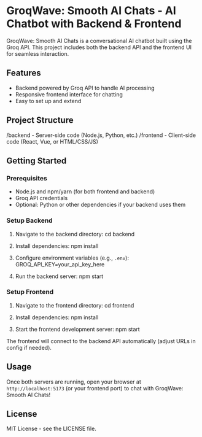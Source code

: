 # GroqWave: Smooth AI Chats - AI Chatbot with Backend & Frontend

GroqWave: Smooth AI Chats is a conversational AI chatbot built using the Groq API. This project includes both the backend API and the frontend UI for seamless interaction.

## Features

- Backend powered by Groq API to handle AI processing
- Responsive frontend interface for chatting
- Easy to set up and extend

## Project Structure
/backend - Server-side code (Node.js, Python, etc.)
/frontend - Client-side code (React, Vue, or HTML/CSS/JS)

## Getting Started

### Prerequisites

- Node.js and npm/yarn (for both frontend and backend)
- Groq API credentials
- Optional: Python or other dependencies if your backend uses them

### Setup Backend

1. Navigate to the backend directory:
cd backend

2. Install dependencies:
npm install

3. Configure environment variables (e.g., `.env`):
GROQ_API_KEY=your_api_key_here

4. Run the backend server:
npm start

### Setup Frontend

1. Navigate to the frontend directory:
cd frontend

2. Install dependencies:
npm install

3. Start the frontend development server:
npm start

The frontend will connect to the backend API automatically (adjust URLs in config if needed).

## Usage

Once both servers are running, open your browser at `http://localhost:5173` (or your frontend port) to chat with GroqWave: Smooth AI Chats!

## License

MIT License - see the LICENSE file.
